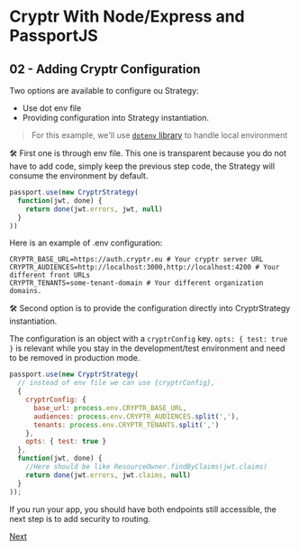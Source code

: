 # Cryptr With Node/Express and PassportJS

## 02 - Adding Cryptr Configuration

Two options are available to configure ou Strategy:
- Use dot env file
- Providing configuration into Strategy instantiation.

> For this example, we'll use [`dotenv` library](https://www.npmjs.com/package/dotenv) to handle local environment


🛠️ First one is through env file. This one is transparent because you do not have to add code, simply keep the previous step code, the Strategy will consume the environment by default.

```javascript
passport.use(new CryptrStrategy(
  function(jwt, done) {
    return done(jwt.errors, jwt, null)
  }
))
```

Here is an example of .env configuration:


```shell
CRYPTR_BASE_URL=https://auth.cryptr.eu # Your cryptr server URL
CRYPTR_AUDIENCES=http://localhost:3000,http://localhost:4200 # Your different front URLs
CRYPTR_TENANTS=some-tenant-domain # Your different organization domains.
```

🛠️ Second option is to provide the configuration directly into CryptrStrategy instantiation.

The configuration is an object with a `cryptrConfig` key. `opts: { test: true }` is relevant while you stay in the development/test environment and need to be removed in production mode.

```javascript
passport.use(new CryptrStrategy(
  // instead of env file we can use {cryptrConfig},
  {
    cryptrConfig: {
      base_url: process.env.CRYPTR_BASE_URL,
      audiences: process.env.CRYPTR_AUDIENCES.split(','),
      tenants: process.env.CRYPTR_TENANTS.split(',')
    },
    opts: { test: true }
  },
  function(jwt, done) {
    //Here should be like ResourceOwner.findByClaims(jwt.claims)
    return done(jwt.errors, jwt.claims, null)
  }
));
```

If you run your app, you should have both endpoints still accessible, the next step is to add security to routing.

[Next](https://github.com/cryptr-examples/cryptr-node-express-passport-sample/tree/04-securing-routes)